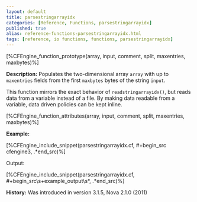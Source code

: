```yaml
---
layout: default
title: parsestringarrayidx
categories: [Reference, Functions, parsestringarrayidx]
published: true
alias: reference-functions-parsestringarrayidx.html
tags: [reference, io functions, functions, parsestringarrayidx]
---
```


[%CFEngine_function_prototype(array, input, comment, split, maxentries, maxbytes)%]

**Description:** Populates the two-dimensional array `array` with up to 
`maxentries` fields from the first `maxbytes` bytes of the string `input`.

This function mirrors the exact behavior of `readstringarrayidx()`, but
reads data from a variable instead of a file. By making data readable from a variable, data driven policies can be kept inline.

[%CFEngine_function_attributes(array, input, comment, split, maxentries, maxbytes)%]

**Example:**

[%CFEngine_include_snippet(parsestringarrayidx.cf, #\+begin_src cfengine3, .*end_src)%]

Output:

[%CFEngine_include_snippet(parsestringarrayidx.cf, #\+begin_src\s+example_output\s*, .*end_src)%]

**History:** Was introduced in version 3.1.5, Nova 2.1.0 (2011)
